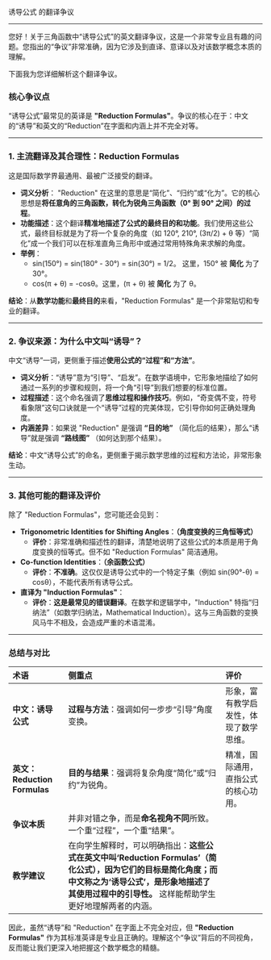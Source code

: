 诱导公式 的翻译争议

---

您好！关于三角函数中“诱导公式”的英文翻译争议，这是一个非常专业且有趣的问题。您指出的“争议”非常准确，因为它涉及到直译、意译以及对该数学概念本质的理解。

下面我为您详细解析这个翻译争议。

### 核心争议点

“诱导公式”最常见的英译是 **"Reduction Formulas"**。争议的核心在于：中文的“诱导”和英文的“Reduction”在字面和内涵上并不完全对等。

---

### 1. 主流翻译及其合理性：Reduction Formulas

这是国际数学界最通用、最被广泛接受的翻译。

- **词义分析**： "Reduction" 在这里的意思是“简化”、“归约”或“化为”。它的核心思想是**将任意角的三角函数，转化为锐角三角函数（0° 到 90° 之间）的过程**。
- **功能描述**：这个翻译**精准地描述了公式的最终目的和功能**。我们使用这些公式，最终目标就是为了将一个复杂的角度（如 120°, 210°, (3π/2) + θ 等）“简化”成一个我们可以在标准直角三角形中或通过常用特殊角来求解的角度。
- **举例**：
  - sin(150°) = sin(180° - 30°) = sin(30°) = 1/2。 这里，150° 被 **简化** 为了 30°。
  - cos(π + θ) = -cosθ。这里，(π + θ) 被 **简化** 为了 θ。

**结论**：从**数学功能**和**最终目的**来看，"Reduction Formulas" 是一个非常贴切和专业的翻译。

---

### 2. 争议来源：为什么中文叫“诱导”？

中文“诱导”一词，更侧重于描述**使用公式的“过程”和“方法”**。

- **词义分析**：“诱导”意为“引导”、“启发”。在数学语境中，它形象地描绘了如何通过一系列的步骤和规则，将一个角“引导”到我们想要的标准位置。
- **过程描述**：这个命名强调了**思维过程和操作技巧**。例如，“奇变偶不变，符号看象限”这句口诀就是一个“诱导”过程的完美体现，它引导你如何正确处理角度。
- **内涵差异**：如果说 "Reduction" 是强调 **“目的地”** （简化后的结果），那么“诱导”就是强调 **“路线图”** （如何达到那个结果）。

**结论**：中文“诱导公式”的命名，更侧重于揭示数学思维的过程和方法论，非常形象生动。

---

### 3. 其他可能的翻译及评价

除了 "Reduction Formulas"，您可能还会见到：

- **Trigonometric Identities for Shifting Angles**：**（角度变换的三角恒等式）**
  - **评价**：非常准确和描述性的翻译，清楚地说明了这些公式的本质是用于角度变换的恒等式。但不如 "Reduction Formulas" 简洁通用。
- **Co-function Identities**：**（余函数公式）**
  - **评价**：**不准确**。这仅仅是诱导公式中的一个特定子集（例如 sin(90°-θ) = cosθ），不能代表所有诱导公式。
- **直译为 "Induction Formulas"**：
  - **评价**：**这是最常见的错误翻译**。在数学和逻辑学中，"Induction" 特指“归纳法”（如数学归纳法，Mathematical Induction）。这与三角函数的变换风马牛不相及，会造成严重的术语混淆。

---

### 总结与对比

| 术语                         | 侧重点                                                                                                                                                                                                            | 评价                                   |
| :--------------------------- | :---------------------------------------------------------------------------------------------------------------------------------------------------------------------------------------------------------------- | :------------------------------------- |
| **中文：诱导公式**           | **过程与方法**：强调如何一步步“引导”角度变换。                                                                                                                                                                    | 形象，富有教学启发性，体现了数学思维。 |
| **英文：Reduction Formulas** | **目的与结果**：强调将复杂角度“简化”或“归约”为锐角。                                                                                                                                                              | 精准，国际通用，直指公式的核心功用。   |
| **争议本质**                 | 并非对错之争，而是**命名视角不同**所致。一个重“过程”，一个重“结果”。                                                                                                                                              |                                        |
| **教学建议**                 | 在向学生解释时，可以明确指出：**这些公式在英文中叫‘Reduction Formulas’（简化公式），因为它们的目标是简化角度；而中文称之为‘诱导公式’，是形象地描述了其使用过程中的引导性。** 这样能帮助学生更好地理解两者的内涵。 |

因此，虽然“诱导”和 "Reduction" 在字面上不完全对应，但 **"Reduction Formulas"** 作为其标准英译是专业且正确的。理解这个“争议”背后的不同视角，反而能让我们更深入地把握这个数学概念的精髓。
